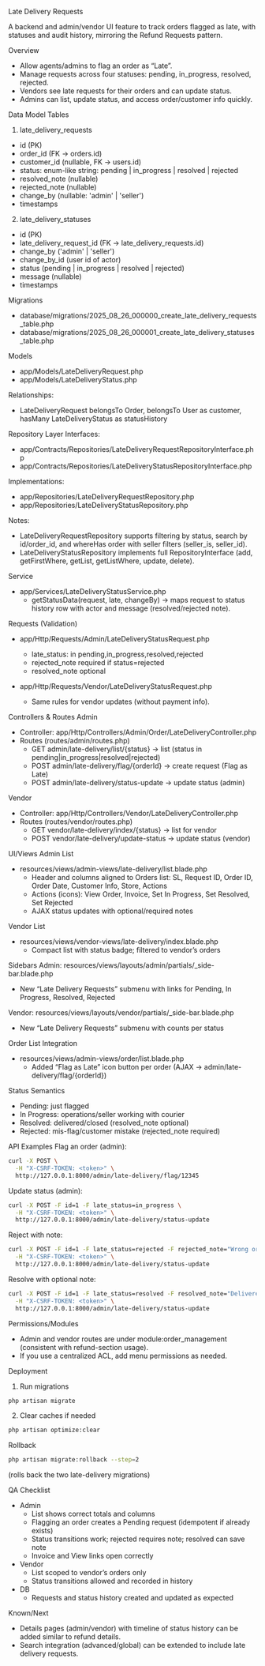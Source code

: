 Late Delivery Requests

A backend and admin/vendor UI feature to track orders flagged as late, with statuses and audit history, mirroring the Refund Requests pattern.

Overview
- Allow agents/admins to flag an order as “Late”.
- Manage requests across four statuses: pending, in_progress, resolved, rejected.
- Vendors see late requests for their orders and can update status.
- Admins can list, update status, and access order/customer info quickly.

Data Model
Tables
1) late_delivery_requests
- id (PK)
- order_id (FK → orders.id)
- customer_id (nullable, FK → users.id)
- status: enum-like string: pending | in_progress | resolved | rejected
- resolved_note (nullable)
- rejected_note (nullable)
- change_by (nullable: 'admin' | 'seller')
- timestamps

2) late_delivery_statuses
- id (PK)
- late_delivery_request_id (FK → late_delivery_requests.id)
- change_by ('admin' | 'seller')
- change_by_id (user id of actor)
- status (pending | in_progress | resolved | rejected)
- message (nullable)
- timestamps

Migrations
- database/migrations/2025_08_26_000000_create_late_delivery_requests_table.php
- database/migrations/2025_08_26_000001_create_late_delivery_statuses_table.php

Models
- app/Models/LateDeliveryRequest.php
- app/Models/LateDeliveryStatus.php

Relationships:
- LateDeliveryRequest belongsTo Order, belongsTo User as customer, hasMany LateDeliveryStatus as statusHistory

Repository Layer
Interfaces:
- app/Contracts/Repositories/LateDeliveryRequestRepositoryInterface.php
- app/Contracts/Repositories/LateDeliveryStatusRepositoryInterface.php

Implementations:
- app/Repositories/LateDeliveryRequestRepository.php
- app/Repositories/LateDeliveryStatusRepository.php

Notes:
- LateDeliveryRequestRepository supports filtering by status, search by id/order_id, and whereHas order with seller filters (seller_is, seller_id).
- LateDeliveryStatusRepository implements full RepositoryInterface (add, getFirstWhere, getList, getListWhere, update, delete).

Service
- app/Services/LateDeliveryStatusService.php
  - getStatusData(request, late, changeBy) → maps request to status history row with actor and message (resolved/rejected note).

Requests (Validation)
- app/Http/Requests/Admin/LateDeliveryStatusRequest.php
  - late_status: in pending,in_progress,resolved,rejected
  - rejected_note required if status=rejected
  - resolved_note optional

- app/Http/Requests/Vendor/LateDeliveryStatusRequest.php
  - Same rules for vendor updates (without payment info).

Controllers & Routes
Admin
- Controller: app/Http/Controllers/Admin/Order/LateDeliveryController.php
- Routes (routes/admin/routes.php)
  - GET  admin/late-delivery/list/{status}          → list (status in pending|in_progress|resolved|rejected)
  - POST admin/late-delivery/flag/{orderId}         → create request (Flag as Late)
  - POST admin/late-delivery/status-update          → update status (admin)

Vendor
- Controller: app/Http/Controllers/Vendor/LateDeliveryController.php
- Routes (routes/vendor/routes.php)
  - GET  vendor/late-delivery/index/{status}        → list for vendor
  - POST vendor/late-delivery/update-status         → update status (vendor)

UI/Views
Admin List
- resources/views/admin-views/late-delivery/list.blade.php
  - Header and columns aligned to Orders list: SL, Request ID, Order ID, Order Date, Customer Info, Store, Actions
  - Actions (icons): View Order, Invoice, Set In Progress, Set Resolved, Set Rejected
  - AJAX status updates with optional/required notes

Vendor List
- resources/views/vendor-views/late-delivery/index.blade.php
  - Compact list with status badge; filtered to vendor’s orders

Sidebars
Admin: resources/views/layouts/admin/partials/_side-bar.blade.php
- New “Late Delivery Requests” submenu with links for Pending, In Progress, Resolved, Rejected

Vendor: resources/views/layouts/vendor/partials/_side-bar.blade.php
- New “Late Delivery Requests” submenu with counts per status

Order List Integration
- resources/views/admin-views/order/list.blade.php
  - Added “Flag as Late” icon button per order (AJAX → admin/late-delivery/flag/{orderId})

Status Semantics
- Pending: just flagged
- In Progress: operations/seller working with courier
- Resolved: delivered/closed (resolved_note optional)
- Rejected: mis-flag/customer mistake (rejected_note required)

API Examples
Flag an order (admin):
```bash
curl -X POST \
  -H "X-CSRF-TOKEN: <token>" \
  http://127.0.0.1:8000/admin/late-delivery/flag/12345
```

Update status (admin):
```bash
curl -X POST -F id=1 -F late_status=in_progress \
  -H "X-CSRF-TOKEN: <token>" \
  http://127.0.0.1:8000/admin/late-delivery/status-update
```

Reject with note:
```bash
curl -X POST -F id=1 -F late_status=rejected -F rejected_note="Wrong order referenced" \
  -H "X-CSRF-TOKEN: <token>" \
  http://127.0.0.1:8000/admin/late-delivery/status-update
```

Resolve with optional note:
```bash
curl -X POST -F id=1 -F late_status=resolved -F resolved_note="Delivered yesterday" \
  -H "X-CSRF-TOKEN: <token>" \
  http://127.0.0.1:8000/admin/late-delivery/status-update
```

Permissions/Modules
- Admin and vendor routes are under module:order_management (consistent with refund-section usage).
- If you use a centralized ACL, add menu permissions as needed.

Deployment
1) Run migrations
```bash
php artisan migrate
```
2) Clear caches if needed
```bash
php artisan optimize:clear
```

Rollback
```bash
php artisan migrate:rollback --step=2
```
(rolls back the two late-delivery migrations)

QA Checklist
- Admin
  - List shows correct totals and columns
  - Flagging an order creates a Pending request (idempotent if already exists)
  - Status transitions work; rejected requires note; resolved can save note
  - Invoice and View links open correctly
- Vendor
  - List scoped to vendor’s orders only
  - Status transitions allowed and recorded in history
- DB
  - Requests and status history created and updated as expected

Known/Next
- Details pages (admin/vendor) with timeline of status history can be added similar to refund details.
- Search integration (advanced/global) can be extended to include late delivery requests.


